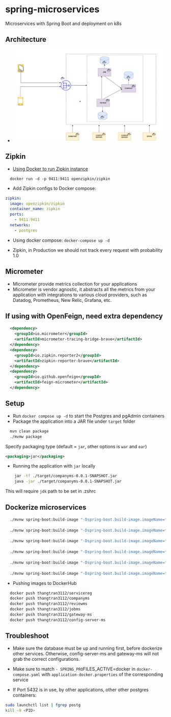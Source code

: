 # spring-microservices

Microservices with Spring Boot and deployment on k8s

## Architecture

- ![architecture](./architecture.png)

## Zipkin

- [Using Docker to run Zipkin instance](https://zipkin.io/pages/quickstart.html)

```
  docker run -d -p 9411:9411 openzipkin/zipkin
```

- Add Zipkin configs to Docker compose:

```yaml
zipkin:
  image: openzipkin/zipkin
  container_name: zipkin
  ports:
    - 9411:9411
  networks:
    - postgres
```

- Using docker compose: `docker-compose up -d`

- Zipkin, in Production we should not track every request with probability 1.0

## Micrometer

- Micrometer provide metrics collection for your applications
- Micrometer is vendor agnostic, it abstracts all the metrics from your application with integrations to various cloud providers, such as Datadog, Prometheus, New Relic, Grafana, etc.

## If using with OpenFeign, need extra dependency

```pom.xml
  <dependency>
    <groupId>io.micrometer</groupId>
    <artifactId>micrometer-tracing-bridge-brave</artifactId>
  </dependency>
  <dependency>
    <groupId>io.zipkin.reporter2</groupId>
    <artifactId>zipkin-reporter-brave</artifactId>
  </dependency>
  <dependency>
    <groupId>io.github.openfeign</groupId>
    <artifactId>feign-micrometer</artifactId>
  </dependency>
```

## Setup

- Run `docker compose up -d` to start the Postgres and pgAdmin containers
- Package the application into a JAR file under `target` folder

```bash
  mvn clean package
  ./mvmw package
```

Specify packaging type (default = `jar`, other options is `war` and `ear`)

```pom.xml
<packaging>jar</packaging>
```

- Running the application with `jar` locally

```bash
    jar -tf ./target/companyms-0.0.1-SNAPSHOT.jar
    java -jar ./target/companyms-0.0.1-SNAPSHOT.jar
```

This will require `jdk` path to be set in .zshrc

## Dockerize microservices

```bash
  ./mvnw spring-boot:build-image "-Dspring-boot.build-image.imageName=thangtran3112/servicereg"

  ./mvnw spring-boot:build-image "-Dspring-boot.build-image.imageName=thangtran3112/companyms"

  ./mvnw spring-boot:build-image "-Dspring-boot.build-image.imageName=thangtran3112/reviewms"

  ./mvnw spring-boot:build-image "-Dspring-boot.build-image.imageName=thangtran3112/jobms"

  ./mvnw spring-boot:build-image "-Dspring-boot.build-image.imageName=thangtran3112/gateway-ms"

  ./mvnw spring-boot:build-image "-Dspring-boot.build-image.imageName=thangtran3112/config-server-ms"
```

- Pushing images to DockerHub

```bash
  docker push thangtran3112/servicereg
  docker push thangtran3112/companyms
  docker push thangtran3112/reviewms
  docker push thangtran3112/jobms
  docker push thangtran3112/gateway-ms
  docker push thangtran3112/config-server-ms
```

## Troubleshoot

- Make sure the database must be up and running first, before dockerize other services. Otherwise, config-server-ms and gateway-ms will not grab the correct configurations.

- Make sure to match `- SPRING_PRO`FILES_ACTIVE=docker in `docker-compose.yaml` with `application-docker.properties` of the corresponding service

- If Port 5432 is in use, by other applications, other other postgres containers:

```bash
sudo launchctl list | fgrep postg
kill -9 <PID>
```
